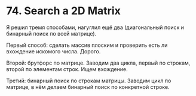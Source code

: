 # 74. Search a 2D Matrix

Я решил тремя способами, нагуглил ещё два (диагональный поиск и бинарный поиск по всей матрице).

Первый способ: сделать массив плоским и проверить есть ли вхождение искомого числа. Дорого.

Второй: брутфорс по матрице. Заводим два цикла, первый по строкам, второй по элементам строк. Ищем вхождение.

Третий: бинарный поиск по строкам матрицы. Заводим цикл по матрице, в нём делаем бинарный поиск по конкретной строке.
